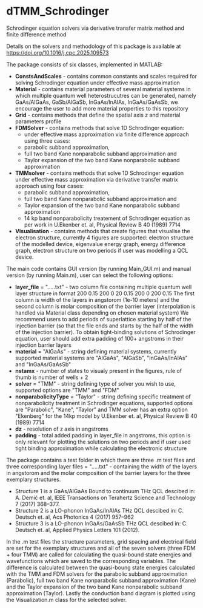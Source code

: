 # dTMM_Schrodinger
Schrodinger equation solvers via derivative transfer matrix method and finite difference method

Details on the solvers and methodology of this package is available at https://doi.org/10.1016/j.cpc.2025.109573 

The package consists of six classes, implemented in MATLAB:
  - **ConstsAndScales** - contains common constants and scales required for solving Schrodinger equation under effective mass approximation
  - **Material** - contains material parameters of several material systems in which multiple quantum well heterostrucutres can be generated, namely GaAs/AlGaAs, GaSb/AlGaSb, InGaAs/InAlAs, InGaAs/GaAsSb, we encourage the user to add more material properties to this repository
  - **Grid** - contains methods that define the spatial axis z and material parameters profile
  - **FDMSolver** - contains methods that solve 1D Schrodinger equation:
      - under effective mass approximation via finite difference approach using three cases:
      - parabolic subband approximation,
      - full two band Kane nonparabolic subband approximation and
      - Taylor expansion of the two band Kane nonparabolic subband approximation
  - **TMMsolver** - contains methods that solve 1D Schrodinger equation under effective mass approximation via derivative transfer matrix approach using four cases:
    - parabolic subband approximation,
    - full two band Kane nonparabolic subband approximation and
    - Taylor expansion of the two band Kane nonparabolic subband approximation
    - 14 kp band nonparabolicity treatement of Schrodinger equation as per work in  U.Ekenber et. al, Physical Review B 40 (1989) 7714
   -  **Visualisation** - contains methods that create figures that visualise the electron structure, currently 4 figures are supported: electron structure of the modelled device, eigenvalue energy graph, energy difference graph, electron structure on two periods if user was modelling a QCL device.

The main code contains GUI version (by running Main_GUI.m) and manual version (by running Main.m), user can select the following options:
   -  **layer_file** = ".....txt" - two column file containing multiple quantum well layer structure in format
       200  0.15
       200  0
       20   0.15
       200  0
       200  0.15
      The first column is width of the layers in angstorom (1e-10 meters) and the second column is molar composition of the barrier layer (interpolation is handled via Material class depending on chosen material system)
      We recommend users to add periods of superlattice starting by half of the injection barrier (so that the file ends and starts by the half of the width of the injection barrier).
      To obtain tight-binding solutions of Schrodinger equation, user should add extra padding of 100+ angstroms in their injection barrier layers
  - **material** = "AlGaAs" - string defining material systems, currently supported material systems are "AlGaAs", "AlGaSb", "InGaAs/InAlAs" and "InGaAs/GaAsSb"
  - **nstamx** - number of states to visualy present in the figures, rule of thumb is number of wells + 2
  - **solver** = "TMM" - string defining type of solver you wish to use, supported options are "TMM" and "FDM"
  - **nonparabolicityType** = "Taylor" - string defining specific treatment of nonparabolicity treatment in Schrodinger equations, supported options are "Parabolic", "Kane", "Taylor" and TMM solver has an extra option "Ekenberg" for the 14kp model by U.Ekenber et. al, Physical Review B 40 (1989) 7714
  - **dz** - resolution of z axis in angstroms
  - **padding** - total added padding in layer_file in angstroms, this option is only relevant for plotting the solutions on two periods and if user used tight binding approximation while calculating the electronic structure

The package contains a test folder in which there are three .m test files and three corresponding layer files = ".....txt" - containing the width of the layers in angstorom and the molar composition of the barrier layers for the three exemplary structures.

  - Structure 1 is a GaAs/AlGaAs Bound to continuum THz QCL descibed in: A. Demić et. al, IEEE Transactions on Terahertz Science and Technology 7 (2017) 368–377.
  - Structure 2 is a LO-phonon InGaAs/InAlAs THz QCL descibed in: C. Deutsch et. al, Acs Photonics 4 (2017) 957–962
  - Structure 3 is a LO-phonon InGaAs/GaAsSb THz QCL descibed in: C. Deutsch et. al, Applied Physics Letters 101 (2012).

In the .m test files the structure parameters, grid spacing and electrical field are set for the exemplary structures and all of the seven solvers (three FDM + four TMM) are called for calculating the quasi-bound state energies and wavefunctions which are saved to the corresponding variables.
The difference is calculated between the quasi-boung state energies calculated with the TMM and FDM solvers for the parabolic subband approximation (Parabolic), full two band Kane nonparabolic subband approximation (Kane) and the Taylor expansion of the two band Kane nonparabolic subband approximation (Taylor). Lastly the conduction band diagram is plotted using the Visualization.m class for the selected solver.

